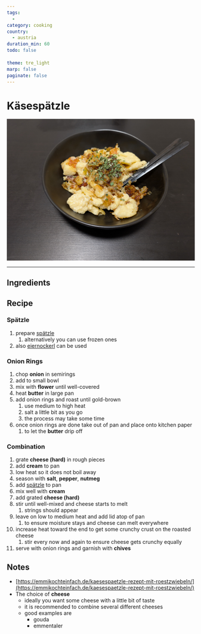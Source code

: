 ```yaml
---
tags:
  - 
category: cooking
country:
  - austria
duration_min: 60
todo: false

theme: tre_light
marp: false
paginate: false
---
```


# Käsespätzle

![](../gfx/PXL_20250305_090156369.jpg)

--- 

## Ingredients

## Recipe

### Spätzle
1. prepare [spätzle](./Spaetzle.md)
    1. alternatively you can use frozen ones
1. also [eiernockerl](./Eiernockerl.md) can be used

### Onion Rings
1. chop **onion** in semirings
1. add to small bowl
1. mix with **flower** until well-covered
1. heat **butter** in large pan
1. add onion rings and roast until gold-brown
    1. use medium to high heat
    1. salt a little bit as you go
    1. the process may take some time
1. once onion rings are done take out of pan and place onto kitchen paper
    1. to let the **butter** drip off

### Combination
1. grate **cheese (hard)** in rough pieces
1. add **cream** to pan
1. low heat so it does not boil away
1. season with **salt**, **pepper**, **nutmeg**
1. add [spätzle](./Spaetzle.md) to pan
1. mix well with **cream**
1. add grated **cheese (hard)**
1. stir until well-mixed and cheese starts to melt 
    1. strings should appear
1. leave on low to medium heat and add lid atop of pan
    1. to ensure moisture stays and cheese can melt everywhere
1. increase heat toward the end to get some crunchy crust on the roasted cheese
    1. stir every now and again to ensure cheese gets crunchy equally
1. serve with onion rings and garnish with **chives**

## Notes
* [https://emmikochteinfach.de/kaesespaetzle-rezept-mit-roestzwiebeln/](https://emmikochteinfach.de/kaesespaetzle-rezept-mit-roestzwiebeln/)
* The choice of **cheese**
    * ideally you want some cheese with a little bit of taste
    * it is recommended to combine several different cheeses
    * good examples are
        * gouda
        * emmentaler
